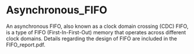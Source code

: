 # Asynchronous_FIFO
An asynchronous FIFO, also known as a clock domain crossing (CDC) FIFO, is a type of FIFO (First-In-First-Out) memory that operates across different clock domains.
Details regarding the design of FIFO are included in the FIFO_report.pdf. 

